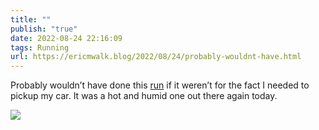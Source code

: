 ```yaml
---
title: ""
publish: "true"
date: 2022-08-24 22:16:09
tags: Running
url: https://ericmwalk.blog/2022/08/24/probably-wouldnt-have.html
---
```


Probably wouldn’t have done this [run](http://www.strava.com/activities/7694401376) if it weren’t for the fact I needed to pickup my car. It was a hot and humid one out there again today.


![](https://ericmwalk.blog/uploads/2022/87034a06e5.jpg)